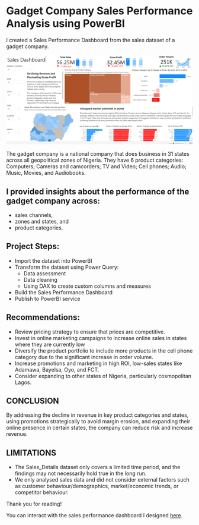 # Gadget Company Sales Performance Analysis using PowerBI
I created a Sales Performance Dashboard from the sales dataset of a gadget company. 

![Picture of Sales Performance Dashboard](https://github.com/OsyTheDataGuy/Gadget-Company-Sales-Performance-Analysis/blob/main/Images/Screenshot%20(144).png)

The gadget company is a national company that does business in 31 states across all geopolitical zones of Nigeria. They have 6 product categories: Computers; Cameras and camcorders; TV and Video; Cell phones; Audio; Music, Movies, and Audiobooks. 

## I provided insights about the performance of the gadget company across:
- sales channels, 
- zones and states, and 
- product categories.

## Project Steps:
- Import the dataset into PowerBI
- Transform the dataset using Power Query:
  - Data assessment
  - Data cleaning
  - Using DAX to create custom columns and measures 
- Build the Sales Performance Dashboard
- Publish to PowerBI service

## Recommendations:
- Review pricing strategy to ensure that prices are competitive.
- Invest in online marketing campaigns to increase online sales in states where they are currently low
- Diversify the product portfolio to include more products in the cell phone category due to the significant increase in order volume.
- Increase promotions and marketing in high ROI, low-sales states like Adamawa, Bayelsa, Oyo, and FCT.
- Consider expanding to other states of Nigeria, particularly cosmopolitan Lagos.

## CONCLUSION
By addressing the decline in revenue in key product categories and states, using promotions strategically to avoid margin erosion, and expanding their online presence in certain states, the company can reduce risk and increase revenue.

## LIMITATIONS
- The Sales_Details dataset only covers a limited time period, and the findings may not necessarily hold true in the long run.
- We only analysed sales data and did not consider external factors such as customer behaviour/demographics, market/economic trends, or competitor behaviour.

Thank you for reading! 

You can interact with the sales performance dashboard I designed <a href="https://app.powerbi.com/view?r=eyJrIjoiOGEwOTE3NzctODMxNC00MjExLTkyMDAtNjcwMTc3YmU5YjgyIiwidCI6Ijc0MjBiMGU5LTM0YmItNGM5YS1hMDIxLWRmZjgwNjJmZDNhOSJ9">here</a>.
